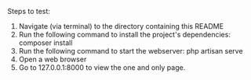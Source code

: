 Steps to test:
1) Navigate (via terminal) to the directory containing this README
2) Run the following command to install the project's dependencies: composer install
3) Run the following command to start the webserver: php artisan serve
4) Open a web browser
5) Go to 127.0.0.1:8000 to view the one and only page.
